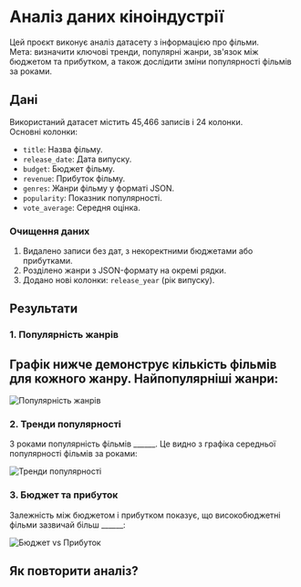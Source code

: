# Аналіз даних кіноіндустрії

Цей проєкт виконує аналіз датасету з інформацією про фільми.  
Мета: визначити ключові тренди, популярні жанри, зв'язок між бюджетом та прибутком, а також дослідити зміни популярності фільмів за роками.

## Дані

Використаний датасет містить 45,466 записів і 24 колонки.  
Основні колонки:
- `title`: Назва фільму.
- `release_date`: Дата випуску.
- `budget`: Бюджет фільму.
- `revenue`: Прибуток фільму.
- `genres`: Жанри фільму у форматі JSON.
- `popularity`: Показник популярності.
- `vote_average`: Середня оцінка.

### Очищення даних
1. Видалено записи без дат, з некоректними бюджетами або прибутками.
2. Розділено жанри з JSON-формату на окремі рядки.
3. Додано нові колонки: `release_year` (рік випуску).

## Результати

### 1. Популярність жанрів
Графік нижче демонструє кількість фільмів для кожного жанру. Найпопулярніші жанри:
- 

![Популярність жанрів](genre_popularity.png)

### 2. Тренди популярності
З роками популярність фільмів ______. Це видно з графіка середньої популярності фільмів за роками:

![Тренди популярності](popularity_trend.png)

### 3. Бюджет та прибуток
Залежність між бюджетом і прибутком показує, що високобюджетні фільми зазвичай більш ______:

![Бюджет vs Прибуток](budget_vs_profit.png)

## Як повторити аналіз?
